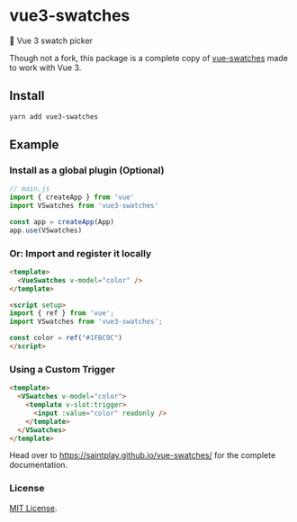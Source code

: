# vue3-swatches

🎨 Vue 3 swatch picker

Though not a fork, this package is a complete copy of [vue-swatches](https://github.com/saintplay/vue-swatches) made to work with Vue 3.

## Install

```sh
yarn add vue3-swatches
```

## Example

### Install as a global plugin (Optional)

```js
// main.js
import { createApp } from 'vue'
import VSwatches from 'vue3-swatches'

const app = createApp(App)
app.use(VSwatches)
```

### Or: Import and register it locally

```html
<template>
  <VueSwatches v-model="color" />
</template>

<script setup>
import { ref } from 'vue';
import VSwatches from 'vue3-swatches';

const color = ref("#1FBC9C")
</script>
```

### Using a Custom Trigger

```html
<template>
  <VSwatches v-model="color">
    <template v-slot:trigger>
      <input :value="color" readonly />
    </template>
  </VSwatches>
</template>
```

Head over to https://saintplay.github.io/vue-swatches/ for the complete documentation.

### License

[MIT License](http://opensource.org/licenses/MIT).